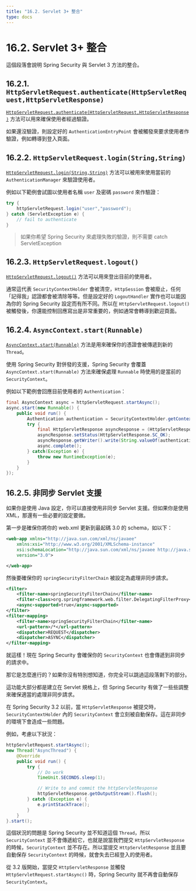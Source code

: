 ```yaml
---
title: "16.2. Servlet 3+ 整合"
type: docs
---
```


# 16.2. Servlet 3+ 整合

這個段落會說明 Spring Security 與 Servlet 3 方法的整合。

## 16.2.1. `HttpServletRequest.authenticate(HttpServletRequest,HttpServletResponse)`

[`HttpServletRequest.authenticate(HttpServletRequest,HttpServletResponse)`](https://docs.oracle.com/javaee/6/api/javax/servlet/http/HttpServletRequest.html#authenticate%28javax.servlet.http.HttpServletResponse%29) 方法可以用來確保使用者經過驗證。

如果還沒驗證，則設定好的 `AuthenticationEntryPoint` 會被觸發來要求使用者作驗證，例如轉導到登入頁面。

## 16.2.2. `HttpServletRequest.login(String,String)`

[`HttpServletRequest.login(String,String)`](https://docs.oracle.com/javaee/6/api/javax/servlet/http/HttpServletRequest.html#login%28java.lang.String,%20java.lang.String%29) 方法可以被用來使用當前的 `AuthenticationManager` 來驗證使用者。

例如以下範例會試圖以使用者名稱 `user` 及密碼 `password` 來作驗證：

```java
try {
    httpServletRequest.login("user","password");
} catch (ServletException e) {
    // fail to authenticate
}
```

> 如果你希望 Spring Security 來處理失敗的驗證，則不需要 catch ServletException

## 16.2.3. `HttpServletRequest.logout()`

[`HttpServletRequest.logout()`](https://docs.oracle.com/javaee/6/api/javax/servlet/http/HttpServletRequest.html#logout%28%29) 方法可以用來登出目前的使用者。

通常這代表 `SecurityContextHolder` 會被清空，`HttpSession` 會被廢止，任何「記得我」認證都會被清除等等。但是設定好的 `LogoutHandler` 實作也可以能因為你的 Spring Security 設定而有所不同。所以在 `HttpServletRequest.logout()` 被觸發後，你還能控制回應寫出是非常重要的，例如通常會轉導到歡迎頁面。

## 16.2.4. `AsyncContext.start(Runnable)`

[`AsyncContext.start(Runnable)`](https://docs.oracle.com/javaee/6/api/javax/servlet/AsyncContext.html#start%28java.lang.Runnable%29) 方法是用來確保你的憑證會被傳遞到新的 `Thread`。

使用 Spring Security 對併發的支援，Spring Security 會覆蓋 `AsyncContext.start(Runnable)` 方法來確保處理 `Runnable` 時使用的是當前的 `SecurityContext`。

例如以下範例會回應目前使用者的 `Authentication`：

```java
final AsyncContext async = httpServletRequest.startAsync();
async.start(new Runnable() {
	public void run() {
		Authentication authentication = SecurityContextHolder.getContext().getAuthentication();
		try {
			final HttpServletResponse asyncResponse = (HttpServletResponse) async.getResponse();
			asyncResponse.setStatus(HttpServletResponse.SC_OK);
			asyncResponse.getWriter().write(String.valueOf(authentication));
			async.complete();
		} catch(Exception e) {
			throw new RuntimeException(e);
		}
	}
});
```

## 16.2.5. 非同步 Servlet 支援

如果你是使用 Java 設定，你可以直接使用非同步 Servlet 支援。但如果你是使用 XML，那還有一些必要的設定要做。

第一步是確保你將你的 web.xml 更新到最起碼 3.0 的 schema，如以下：

```xml
<web-app xmlns="http://java.sun.com/xml/ns/javaee"
    xmlns:xsi="http://www.w3.org/2001/XMLSchema-instance"
    xsi:schemaLocation="http://java.sun.com/xml/ns/javaee http://java.sun.com/xml/ns/javaee/web-app_3_0.xsd"
    version="3.0">

</web-app>
```

然後要確保你的 `springSecurityFilterChain` 被設定為處理非同步請求。

```xml
<filter>
    <filter-name>springSecurityFilterChain</filter-name>
    <filter-class>org.springframework.web.filter.DelegatingFilterProxy</filter-class>
    <async-supported>true</async-supported>
</filter>
<filter-mapping>
    <filter-name>springSecurityFilterChain</filter-name>
    <url-pattern>/*</url-pattern>
    <dispatcher>REQUEST</dispatcher>
    <dispatcher>ASYNC</dispatcher>
</filter-mapping>
```

就這樣！現在 Spring Security 會確保你的 `SecurityContext` 也會傳遞到非同步的請求中。

那它是怎麼進行的？如果你沒有特別想知道，你完全可以跳過這段落剩下的部分。

這功能大部分都是建立在 Servlet 規格上，但 Spring Security 有做了一些些調整來確保適當的處理非同步請求。

在 Spring Security 3.2 以前，當 `HttpServletResponse` 被提交時，`SecurityContextHolder` 內的 `SecurityContext` 會立刻被自動保存。這在非同步的環境下會造成一些問題。

例如，考慮以下狀況：

```java
httpServletRequest.startAsync();
new Thread("AsyncThread") {
	@Override
	public void run() {
		try {
			// Do work
			TimeUnit.SECONDS.sleep(1);

			// Write to and commit the httpServletResponse
			httpServletResponse.getOutputStream().flush();
		} catch (Exception e) {
			e.printStackTrace();
		}
	}
}.start();
```

這個狀況的問題是 Spring Security 並不知道這個 `Thread`，所以 `SecurityContext` 並不會傳遞給它，也就是說當我們提交 `HttpServletResponse` 的時候，`SecurityContext` 並不存在。所以當提交 `HttpServletResponse` 並且要自動保存 `SecurityContext` 的時候，就會失去已經登入的使用者。

從 3.2 版開始，當提交 `HttpServletResponse` 並觸發 `HttpServletRequest.startAsync()` 時，Spring Security 就不再會自動保存 `SecurityContext`。